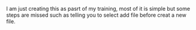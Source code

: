 I am just creating this as pasrt of my training, most of it is simple but some steps are missed such as telling you to select add file before creat a new file.
